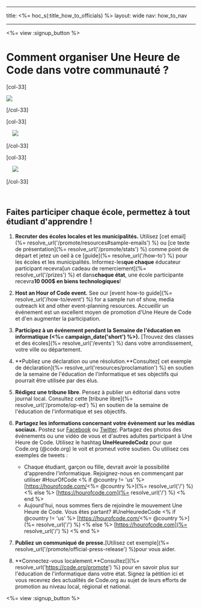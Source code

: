 * * *

title: <%= hoc_s(:title_how_to_officials) %> layout: wide nav: how_to_nav

* * *

<%= view :signup_button %>

# Comment organiser Une Heure de Code dans votre communauté ?

[col-33]

![](/images/fit-275/highlight-obama.png)

[/col-33]

[col-33]

&nbsp;&nbsp;&nbsp;&nbsp;![](/images/fit-258/checkprize.jpg)

[/col-33]

[col-33]

&nbsp;&nbsp;&nbsp;&nbsp;![](/images/fit-248/dan.jpg)

[/col-33]

<p style="clear:both">
  &nbsp;
</p>

## Faites participer chaque école, permettez à tout étudiant d'apprendre !

  1. **Recruter des écoles locales et les municipalités.** Utilisez [cet email](%= resolve_url('/promote/resources#sample-emails') %) ou [ce texte de présentation](%= resolve_url('/promote/stats') %) comme point de départ et jetez un oeil à ce [guide](%= resolve_url('/how-to') %) pour les écoles et les municipalités. Informez-les**que chaque** éducateur participant recevra[un cadeau de remerciement](%= resolve_url('/prizes') %) et dans**chaque état**, une école participante recevra**10 000$ en biens technologiques**!

  2. **Host an Hour of Code event.** See our [event how-to guide](%= resolve_url('/how-to/event') %) for a sample run of show, media outreach kit and other event-planning resources. Accueillir un événement est un excellent moyen de promotion d'Une Heure de Code et d'en augmenter la participation.

  3. **Participez à un événement pendant la Semaine de l'éducation en informatique (<%= campaign_date('short') %>).** [Trouvez des classes et des écoles](%= resolve_url('/events') %) dans votre arrondissement, votre ville ou département.

  4. **Publiez une déclaration ou une résolution.**Consultez[ cet exemple de déclaration](%= resolve_url('resources/proclamation') %) en soutien de la semaine de l'éducation de l'informatique et ses objectifs qui pourrait être utilisée par des élus.

  5. **Rédigez une tribune libre**. Pensez à publier un éditorial dans votre journal local. Consultez cette [tribune libre](%= resolve_url('/promote/op-ed') %) en soutien de la semaine de l'éducation de l'informatique et ses objectifs.

  6. **Partagez les informations concernant votre évènement sur les médias sociaux.** Postez sur [Facebook](https://www.facebook.com/sharer/sharer.php?u=http%3A%2F%2Fhourofcode.com%2Fus) ou [Twitter](https://twitter.com/intent/tweet?url=http%3A%2F%2Fhourofcode.com&text=I%27m%20participating%20in%20this%20year%27s%20%23HourOfCode%2C%20are%20you%3F%20%40codeorg&original_referer=https%3A%2F%2Fwww.google.com%2Furl%3Fq%3Dhttps%253A%252F%252Ftwitter.com%252Fshare%253Fhashtags%253D%2526amp%253Brelated%253Dcodeorg%2526amp%253Btext%253DI%252527m%252Bparticipating%252Bin%252Bthis%252Byear%252527s%252B%252523HourOfCode%25252C%252Bare%252Byou%25253F%252B%252540codeorg%2526amp%253Burl%253Dhttp%25253A%25252F%25252Fhourofcode.com%26sa%3DD%26sntz%3D1%26usg%3DAFQjCNE1GLTUbKZfMlEh9Aj5w0iswz6PYQ&related=codeorg&hashtags=). Partagez des photos des événements ou une vidéo de vous et d'autres adultes participant à Une Heure de Code. Utilisez le hashtag **UneHeuredeCodz** pour que Code.org (@code.org) le voit et promeut votre soutien. Ou utilisez ces exemples de tweets :
    
      * Chaque étudiant, garçon ou fille, devrait avoir la possibilité d'apprendre l'informatique. Rejoignez-nous en commençant par utiliser #HourOfCode <% if @country != 'us' %> [https://hourofcode.com/<%= @country %>](%= resolve_url('/') %) <% else %> [https://hourofcode.com](%= resolve_url('/') %) <% end %>
      * Aujourd'hui, nous sommes fiers de rejoindre le mouvement Une Heure de Code. Vous êtes partant? #UneHeuredeCode <% if @country != 'us' %> [https://hourofcode.com/<%= @country %>](%= resolve_url('/') %) <% else %> [https://hourofcode.com](%= resolve_url('/') %) <% end %>   
          
        

  7. **Publiez un communiqué de presse.**[Utilisez cet exemple](%= resolve_url('/promote/official-press-release') %)pour vous aider.

  8. **Connectez-vous localement.**Consultez[](%= resolve_url('https://code.org/promote') %) pour en savoir plus sur l'éducation de l'informatique dans votre état. Signez la pétition ici et vous recevrez des actualités de Code.org au sujet de leurs efforts de promotion au niveau local, régional et national.

<%= view :signup_button %>